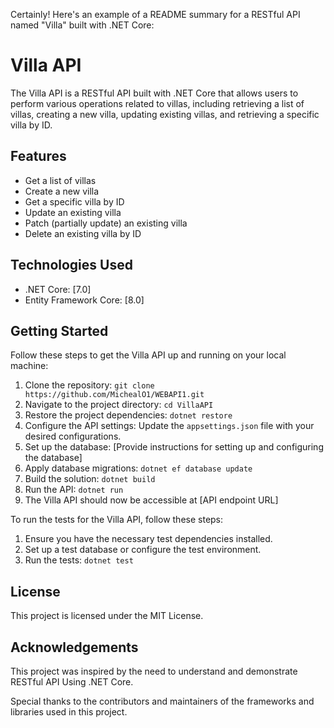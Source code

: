 Certainly! Here's an example of a README summary for a RESTful API named "Villa" built with .NET Core:

# Villa API

The Villa API is a RESTful API built with .NET Core that allows users to perform various operations related to villas, including retrieving a list of villas, creating a new villa, updating existing villas, and retrieving a specific villa by ID.

## Features

- Get a list of villas
- Create a new villa
- Get a specific villa by ID
- Update an existing villa
- Patch (partially update) an existing villa
- Delete an existing villa by ID

## Technologies Used

- .NET Core: [7.0]
- Entity Framework Core: [8.0]



## Getting Started

Follow these steps to get the Villa API up and running on your local machine:

1. Clone the repository: `git clone https://github.com/MichealO1/WEBAPI1.git`
2. Navigate to the project directory: `cd VillaAPI`
3. Restore the project dependencies: `dotnet restore`
4. Configure the API settings: Update the `appsettings.json` file with your desired configurations.
5. Set up the database: [Provide instructions for setting up and configuring the database]
6. Apply database migrations: `dotnet ef database update`
7. Build the solution: `dotnet build`
8. Run the API: `dotnet run`
9. The Villa API should now be accessible at [API endpoint URL]


To run the tests for the Villa API, follow these steps:

1. Ensure you have the necessary test dependencies installed.
2. Set up a test database or configure the test environment.
3. Run the tests: `dotnet test`


## License 

This project is licensed under the MIT License.

## Acknowledgements

This project was inspired by the need to understand and demonstrate RESTful API Using .NET Core.

Special thanks to the contributors and maintainers of the frameworks and libraries used in this project.